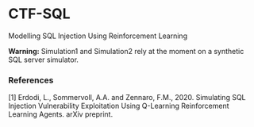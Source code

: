 # CTF-SQL
Modelling SQL Injection Using Reinforcement Learning

**Warning:** Simulation1 and Simulation2 rely at the moment on a synthetic SQL server simulator.

### References

\[1\] Erdodi, L., Sommervoll, A.A. and Zennaro, F.M., 2020. Simulating SQL Injection Vulnerability Exploitation Using Q-Learning Reinforcement Learning Agents. arXiv preprint.